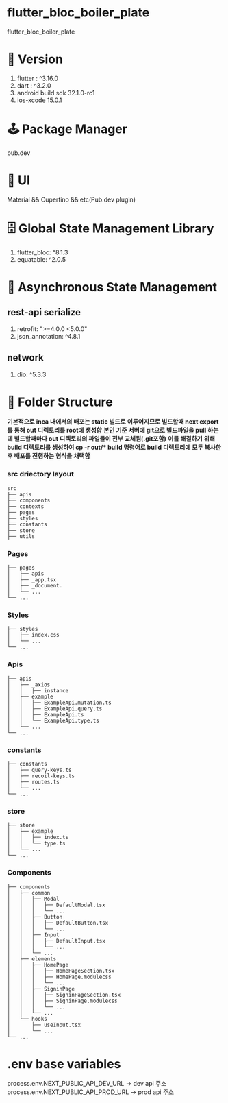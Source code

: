 # flutter_bloc_boiler_plate

flutter_bloc_boiler_plate

# 💾 Version

1. flutter : ^3.16.0
2. dart : ^3.2.0
3. android build sdk 32.1.0-rc1
4. ios-xcode 15.0.1

# 🕹 Package Manager

pub.dev

# 📱 UI

Material && Cupertino && etc(Pub.dev plugin)

# 🗄 Global State Management Library

1. flutter_bloc: ^8.1.3
2. equatable: ^2.0.5

# 📲 Asynchronous State Management
## rest-api serialize
1. retrofit: ">=4.0.0 <5.0.0"
2. json_annotation: ^4.8.1
## network
1. dio: ^5.3.3

# 📁 Folder Structure

**기본적으로 inca 내에서의 배포는 static 빌드로 이루어지므로 빌드할때 next export를 통해 out 디렉토리를 root에 생성함**
**본인 기준 서버에 git으로 빌드파일을 pull 하는데 빌드할때마다 out 디렉토리의 파일들이 전부 교체됨(.git포함)**
**이를 해결하기 위해 build 디렉토리를 생성하여 cp -r out/\* build 명령어로 build 디렉토리에 모두 복사한 후 배포를 진행하는 형식을 채택함**

### src driectory layout

    src
    ├── apis
    ├── components
    ├── contexts
    ├── pages
    ├── styles
    ├── constants
    ├── store
    ├── utils

### Pages

    ├── pages
    │   ├── apis
    │   ├── _app.tsx
    │   ├── _document.
    │   └── ...
    └── ...

### Styles

    ├── styles
    │   ├── index.css
    │   └── ...
    └── ...

### Apis

    ├── apis
    │   ├── _axios
    │   │   ├── instance
    │   ├── example
    │   │   ├── ExampleApi.mutation.ts
    │   │   ├── ExampleApi.query.ts
    │   │   ├── ExampleApi.ts
    │   │   └── ExampleApi.type.ts
    │   └── ...
    └── ...

### constants

    ├── constants
    │   ├── query-keys.ts
    │   ├── recoil-keys.ts
    │   ├── routes.ts
    │   └── ...
    └── ...

### store

    ├── store
    │   ├── example
    │   │   ├── index.ts
    │   │   └── type.ts
    │   └── ...
    └── ...

### Components

    ├── components
    │   ├── common
    │   │   ├── Modal
    │   │   │   ├── DefaultModal.tsx
    │   │   │   └── ...
    │   │   ├── Button
    │   │   │   ├── DefaultButton.tsx
    │   │   │   └── ...
    │   │   ├── Input
    │   │   │   ├── DefaultInput.tsx
    │   │   │   └── ...
    │   │   └── ...
    │   ├── elements
    │   │   ├── HomePage
    │   │   │   ├── HomePageSection.tsx
    │   │   │   ├── HomePage.modulecss
    │   │   │   └── ...
    │   │   ├── SigninPage
    │   │   │   ├── SigninPageSection.tsx
    │   │   │   ├── SigninPage.modulecss
    │   │   │   └── ...
    │   │   └── ...
    │   └── hooks
    │       ├── useInput.tsx
    │       └── ...
    └── ...

# .env base variables

process.env.NEXT_PUBLIC_API_DEV_URL -> dev api 주소
process.env.NEXT_PUBLIC_API_PROD_URL -> prod api 주소